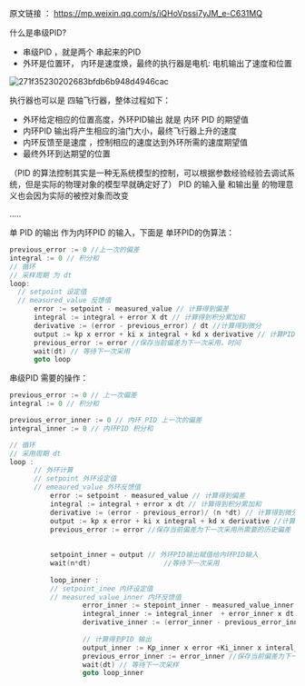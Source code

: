 原文链接 ： https://mp.weixin.qq.com/s/iQHoVpssi7yJM_e-C631MQ


什么是串级PID?

- 串级PID ，就是两个 串起来的PID 
- 外环是位置环， 内环是速度焕，最终的执行器是电机: 电机输出了速度和位置

![271f35230202683bfdb6b948d4946cac](https://user-images.githubusercontent.com/68007558/160285254-e01cb4f9-a5c2-4c4f-bc6e-5a880cf18a69.jpg)

执行器也可以是 四轴飞行器，整体过程如下：
- 外环给定相应的位置高度，外环PID输出 就是 内环 PID 的期望值
- 内环PID 输出将产生相应的油门大小，最终飞行器上升的速度
- 内环反馈至是速度 ，控制相应的速度达到外环所需的速度期望值
- 最终外环到达期望的位置

（PID 的算法控制其实是一种无系统模型的控制，可以根据参数经验经验去调试系统，但是实际的物理对象的模型早就确定好了）
PID 的输入量 和输出量 的物理意义也会因为实际的被控对象而改变


.....




单 PID 的输出 作为内环PID 的输入，下面是 单环PID的伪算法：
```c
previous_error := 0 //上一次的偏差
integral := 0 // 积分和
// 循环
// 采样周期 为 dt
loop:
  // setpoint 设定值
  // measured_value 反馈值
      error := setpoint - measured_value // 计算得到偏差
      integral := integral + error X dt // 计算得到积分累加和
      derivative := (error - previous_error) / dt //计算得到微分
      output := kp x error + ki x integral + kd x derivative // 计算PID输出
      previous_error := error //保存当前偏差为下一次采用，时间
      wait(dt) // 等待下一次采用
      goto loop
```
串级PID 需要的操作：
```c
previous_error := 0 // 上一次偏差
integral := 0 // 积分和

previous_error_inner := 0 // 内环 PID 上一次的偏差
integral_inner := 0 // 内环PID 积分和

// 循环
// 采用周期 dt
loop : 
      // 外环计算
      // setpoint 外环设定值
      // emeaured_value 外环反馈值
          error := setpoint - measured_value // 计算得到偏差
          integral := integral + error x dt // 计算得到积分累加和
          derivative := (error - previous_error)/ (n *dt) // 计算得到微分
          output := kp x error + ki x integral + kd x derivative //计算得到PID输出
          previous_error := error //保存当前偏差为下一次采用所需要的历史偏差
          
          
          setpoint_inner = output // 外环PID输出赋值给内环PID输入
          wait(n*dt)                  //等待下一次采用
            
          loop_inner :
          // setpoint_inee 内环设定值
          // measured_value_inner 内环反馈值
                  error_inner := stepoint_inner - measured_value_inner // 计算得到偏差
                  integral_inner := integral_inner  + error_inner x dt // 计算积分累加和
                  derivative_inner := (error_inner - previous_error_inner)/dt //计算得到的微分
                  
                  // 计算得到PID 输出
                  output_inner := Kp_inner x error +Ki_inner x interal_inner  + Kd x derivative_inner
                  previous_error_inner := error_inner //保存当前偏差为下一所需要的历史偏差
                  wait(dt) // 等待下一次采样
                  goto loop_inner
          
          
          
          
          
          

```
